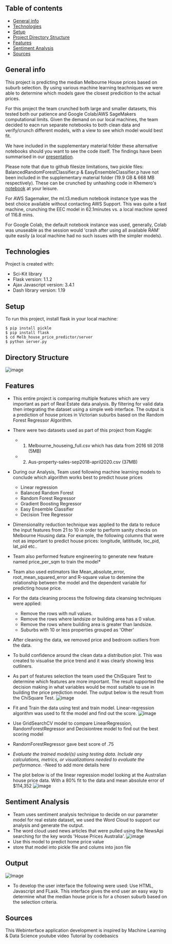 ## Table of contents
* [General info](#general-info)
* [Technologies](#technologies)
* [Setup](#setup)
* [Project Directory Structure](#directory-structure)
* [Features](#features)
* [Sentiment Analysis](#Sentiment-Analysis)
* [Sources](#sources)

## General info
This project is predicting the median Melbourne House prices based on suburb selection. By using various machine learning teachniques we were able to determine which models gave the closest predicition to the actual prices. 

For this project the team crunched both large and smaller datasets, this tested both our patience and Google Colab/AWS SageMakers computational limits. Given the demand on our local machines, the team decided to eacn run separate notebooks to both clean data and verify/crunch different models, with a view to see which model would best fit. 

We have included in the supplementary material folder these alternative notebooks should you want to see the code itself. The findings have been summarised in our [presentation](https://github.com/nipune/Project-2/blob/main/Project%202_%20House%20Price%20Predictor%20v2.0.pptx).

Please note that due to github filesize limitations, two pickle files: BalancedRandomForestClassifier.p & EasyEnsembleClassifier.p have not been included in the supplementary material folder (19.9 GB & 668 MB respectively). These can be crunched by unhashing code in Khemero's [notebook](https://github.com/nipune/Project-2/blob/main/Supplementary_material/Khemero.ipynb) at your leisure.

For AWS Sagemaker, the ml.t3.medium notebook instance type was the best choice available without contacting AWS Support. This was quite a fast machine, crunching the EEC model in 62.1minutes vs. a local machine speed of 116.8 mins.

For Google Colab, the default notebook instance was used, generally, Colab was unuseable as the session would 'crash after using all available RAM' quite easily (a local machine had no such issues with the simpler models).
	
## Technologies
Project is created with:
* Sci-Kit library
* Flask version: 1.1.2
* Ajax Javascript version: 3.4.1
* Dash library version: 1.19
	
## Setup
To run this project, install flask in your local machine:

```
$ pip install pickle
$ pip install flask
$ cd Melb_house_price_predictor/server
$ python server.py
```

## Directory Structure
![image](https://github.com/nipune/Project-2/blob/main/Images/dir_structure.gif)

## Features
* This entire project is comparing multiple features which are very important as part of Real Estate data analysis. By filtering for valid data then integrating the dataset using a simple web interface. The output is a prediction of house prices in Victorian suburbs based on the Random Forest Regressor Algorithm.
* There were two datasets used as part of this project from Kaggle: 
	* 1. Melbourne_houseing_full.csv which has data from 2016 till 2018 (5MB)
	* 2. Aus-property-sales-sep2018-april2020.csv (37MB)
* During our Analysis, Team used following machine learning models to conclude which algorithm works best to predict house prices
	* Linear regression
	* Balanced Random Forest
	* Random Forest Regressor
	* Gradient Boosting Regressor
	* Easy Ensemble Classifier
	* Decision Tree Regressor

* Dimensionality reduction technique was applied to the data to reduce the input features from 21 to 10 in order to perform sanity checks on Melbourne Housing data. For example, the following columns that were not as important to predict house prices: longitude, latititude, loc_pid, lat_pid etc..
* Team also performed feature engineering to generate new feature named price_per_sqm to train the model* 
* Team also used estimators like Mean_absolute_error, root_mean_squared_error and R-square value to detemine the relationship between the model and the dependent variable for predicting house price.
* For the data cleaning process the following data cleansing techniques were applied:
    * Remove the rows with null values.
    * Remove the rows where landsize or building area has a 0 value.
    * Remove the rows where building area is greater than landsize.
    * Suburbs with 10 or less properties grouped as 'Other'
* After cleaning the data, we removed price and bedroom outliers from the data.
* To build confidence around the clean data a distribution plot. This was created to visualise the price trend and it was clearly showing less outliners.
* As part of features selection the team used the ChiSquare Test to determine which features are more important. The result supported the decision making in what variables would be most suitable to use in building the price prediction model. The output below is the result from the ChiSquare Test. 
![image](https://github.com/nipune/Project-2/blob/main/Images/Senitment.png)
* Fit and Train the data using test and train model. Linear-regression algorithm was used to fit the model and find out the score. 
![image](https://github.com/nipune/Project-2/blob/main/Images/model_score.jpg)
* Use GridSearchCV model to compare LinearRegression, RandomForestRegressor and Decisiontree model to find out the best scoring model
* RandomForestRegressor gave best score of .75
* _Evaluate the trained model(s) using testing data. Include any calculations, metrics, or visualizations needed to evaluate the performance._ -Need to add more details here
* The plot below is of the linear regression model looking at the Australian house price data. With a 80% fit to the data and mean absolute error of $114,352
![image](https://github.com/nipune/Project-2/blob/main/Images/comparisonpred.png)
## Sentiment Analysis
* Team uses sentiment analysis technique to decide on our parameter model for real estate dataset, we used the Word Cloud to support our analysis and generate the output.
* The word cloud used news articles that were pulled using the NewsApi searching for the key words 'House Prices Australia'. 
![image](https://github.com/nipune/Project-2/blob/main/Images/word%20cloud%20.PNG)
* Use this model to predict home price value
* store that model into pickle file and colums into json file


## Output
![Image](https://github.com/nipune/Project-2/blob/main/Images/House%20Predictor.GIF)
* To develop the user interface the following were used: Use HTML, Javascript and FLask. This interface gives the end user an easy way to determine what the median house price is for a chosen suburb based on the selection criteria.  
## Sources
This Webinterface application development is inspired by Machine Learning & Data Science youtube video Tutorial by codebasics
